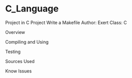 # C_Language
Project in C
Project Write a Makefile
	Author: Exert
	Class: C

Overview


Compiling and Using



Testing



Sources Used




Know Issues
